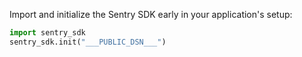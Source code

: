 Import and initialize the Sentry SDK early in your application's setup:

```python
import sentry_sdk
sentry_sdk.init("___PUBLIC_DSN___")
```
